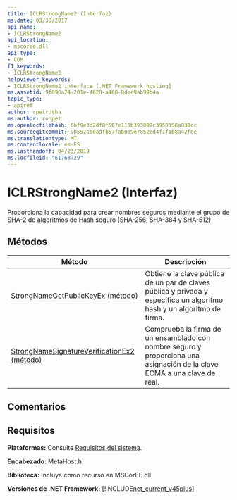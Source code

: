 ```yaml
---
title: ICLRStrongName2 (Interfaz)
ms.date: 03/30/2017
api_name:
- ICLRStrongName2
api_location:
- mscoree.dll
api_type:
- COM
f1_keywords:
- ICLRStrongName2
helpviewer_keywords:
- ICLRStrongName2 interface [.NET Framework hosting]
ms.assetid: 9f098a74-201e-4628-a468-8dee9ab99b4a
topic_type:
- apiref
author: rpetrusha
ms.author: ronpet
ms.openlocfilehash: 6bf9e3d2df8f507e118b393007c3958358a830cc
ms.sourcegitcommit: 9b552addadfb57fab0b9e7852ed4f1f1b8a42f8e
ms.translationtype: MT
ms.contentlocale: es-ES
ms.lasthandoff: 04/23/2019
ms.locfileid: "61763729"
---
```

# <a name="iclrstrongname2-interface"></a>ICLRStrongName2 (Interfaz)
Proporciona la capacidad para crear nombres seguros mediante el grupo de SHA-2 de algoritmos de Hash seguro (SHA-256, SHA-384 y SHA-512).  
  
## <a name="methods"></a>Métodos  
  
|Método|Descripción|  
|------------|-----------------|  
|[StrongNameGetPublicKeyEx (método)](../../../../docs/framework/unmanaged-api/hosting/strongnamegetpublickeyex-method.md)|Obtiene la clave pública de un par de claves pública y privada y especifica un algoritmo hash y un algoritmo de firma.|  
|[StrongNameSignatureVerificationEx2 (método)](../../../../docs/framework/unmanaged-api/hosting/strongnamesignatureverificationex2-method.md)|Comprueba la firma de un ensamblado con nombre seguro y proporciona una asignación de la clave ECMA a una clave de real.|  
  
## <a name="remarks"></a>Comentarios  
  
## <a name="requirements"></a>Requisitos  
 **Plataformas:** Consulte [Requisitos del sistema](../../../../docs/framework/get-started/system-requirements.md).  
  
 **Encabezado**: MetaHost.h  
  
 **Biblioteca:** Incluye como recurso en MSCorEE.dll  
  
 **Versiones de .NET Framework:** [!INCLUDE[net_current_v45plus](../../../../includes/net-current-v45plus-md.md)]
